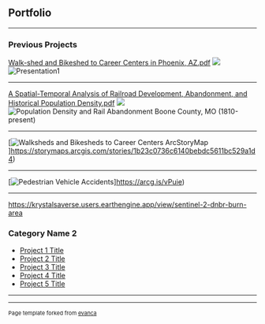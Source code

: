 ## Portfolio

---

### Previous Projects


[Walk-shed and Bikeshed to Career Centers in Phoenix, AZ.pdf](https://github.com/ksaves/ksaves.github.io/files/10789440/Walk-shed.and.Bikeshed.to.Career.Centers.in.Phoenix.AZ.pdf)
<img src="images/!Presentation1.jpg?raw=true"/>
![Presentation1](https://user-images.githubusercontent.com/109261218/220243375-df30ed61-17ea-4259-bf42-cfc5b599fce4.png)


---
[A Spatial-Temporal Analysis of Railroad Development, Abandonment, and Historical Population Density.pdf](https://github.com/ksaves/ksaves.github.io/files/10789474/A.Spatial-Temporal.Analysis.of.Railroad.Development.Abandonment.and.Historical.Population.Density.pdf)
<img src="images/!Presentation1.jpg?raw=true"/>
![Population Density and Rail Abandonment Boone County, MO (1810-present)](https://user-images.githubusercontent.com/109261218/220252190-1617138a-35cc-4757-afe6-323e05e477a4.png)

---
[![Walksheds and Bikesheds to Career Centers ArcStoryMap](https://user-images.githubusercontent.com/109261218/221753815-e24bbee8-09de-482d-88fd-22225aa979bd.png)
]https://storymaps.arcgis.com/stories/1b23c0736c6140bebdc5611bc529a1d4)

---
[![Pedestrian Vehicle Accidents](https://user-images.githubusercontent.com/109261218/221752944-9fdf5098-538a-4ba1-824c-50c5f32d0159.png)]https://arcg.is/vPuie)


---
https://krystalsaverse.users.earthengine.app/view/sentinel-2-dnbr-burn-area

### Category Name 2

- [Project 1 Title](http://example.com/)
- [Project 2 Title](http://example.com/)
- [Project 3 Title](http://example.com/)
- [Project 4 Title](http://example.com/)
- [Project 5 Title](http://example.com/)

---




---
<p style="font-size:11px">Page template forked from <a href="https://github.com/evanca/quick-portfolio">evanca</a></p>
<!-- Remove above link if you don't want to attibute -->
